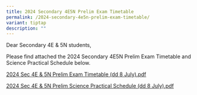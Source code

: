 ```yaml
---
title: 2024 Secondary 4E5N Prelim Exam Timetable
permalink: /2024-secondary-4e5n-prelim-exam-timetable/
variant: tiptap
description: ""
---
```

<p>Dear Secondary 4E &amp; 5N students,</p>
<p>Please find attached the 2024 Secondary 4E5N Prelim Exam Timetable and
Science Practical Schedule below.</p>
<p><a href="/files/2024_Sec_4E___5N_Prelim_Exam_Timetable__dd_8_July_.pdf" rel="noopener noreferrer nofollow" target="_blank">2024 Sec 4E &amp; 5N Prelim Exam Timetable (dd 8 July).pdf</a>
</p>
<p><a href="/files/2024_Sec_4E___5N_Prelim_Science_Practical_Schedule__dd_8_July_.pdf" rel="noopener noreferrer nofollow" target="_blank">2024 Sec 4E &amp; 5N Prelim Science Practical Schedule (dd 8 July).pdf</a>
</p>